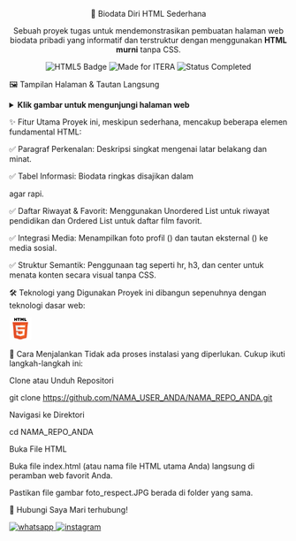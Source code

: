 <div align="center">

👋 Biodata Diri HTML Sederhana
<br>

<p>Sebuah proyek tugas untuk mendemonstrasikan pembuatan halaman web biodata pribadi yang informatif dan terstruktur dengan menggunakan <strong>HTML murni</strong> tanpa CSS.</p>

<p>
<img src="https://img.shields.io/badge/HTML5-E34F26?style=for-the-badge&logo=html5&logoColor=white" alt="HTML5 Badge">
<img src="https://img.shields.io/badge/Made%20for-ITERA-blue?style=for-the-badge" alt="Made for ITERA">
<img src="https://img.shields.io/badge/Status-Completed-brightgreen?style=for-the-badge" alt="Status Completed">
</p>

</div>

🖼️ Tampilan Halaman & Tautan Langsung
<details> <summary><b>Klik gambar untuk mengunjungi halaman web</b></summary> <br> <p align="center">

 <a href="https://15-188-taufik.github.io/Tugas_2_catok_-HTML-/" target="_blank"> <img src="screenshot-biodata.png" alt="Tampilan Halaman Biodata" width="80%"> </a> </p> </details>

✨ Fitur Utama
Proyek ini, meskipun sederhana, mencakup beberapa elemen fundamental HTML:

✅ Paragraf Perkenalan: Deskripsi singkat mengenai latar belakang dan minat.

✅ Tabel Informasi: Biodata ringkas disajikan dalam <table> agar rapi.

✅ Daftar Riwayat & Favorit: Menggunakan Unordered List untuk riwayat pendidikan dan Ordered List untuk daftar film favorit.

✅ Integrasi Media: Menampilkan foto profil (<img>) dan tautan eksternal (<a>) ke media sosial.

✅ Struktur Semantik: Penggunaan tag seperti hr, h3, dan center untuk menata konten secara visual tanpa CSS.

🛠️ Teknologi yang Digunakan
Proyek ini dibangun sepenuhnya dengan teknologi dasar web:

<p align="left">
<a href="https://developer.mozilla.org/en-US/docs/Web/Guide/HTML/HTML5">
<img src="https://raw.githubusercontent.com/devicons/devicon/master/icons/html5/html5-original-wordmark.svg" alt="html5" width="40" height="40"/>
</a>
</p>

🚀 Cara Menjalankan
Tidak ada proses instalasi yang diperlukan. Cukup ikuti langkah-langkah ini:

Clone atau Unduh Repositori

git clone https://github.com/NAMA_USER_ANDA/NAMA_REPO_ANDA.git

Navigasi ke Direktori

cd NAMA_REPO_ANDA

Buka File HTML

Buka file index.html (atau nama file HTML utama Anda) langsung di peramban web favorit Anda.

Pastikan file gambar foto_respect.JPG berada di folder yang sama.

👤 Hubungi Saya
Mari terhubung!

<p align="left">
<a href="https://wa.me/6289517954410" target="_blank">
<img src="https://img.shields.io/badge/WhatsApp-25D366?style=for-the-badge&logo=whatsapp&logoColor=white" alt="whatsapp"/>
</a>
<a href="https://www.instagram.com/thnst95/" target="_blank">
<img src="https://img.shields.io/badge/Instagram-E4405F?style=for-the-badge&logo=instagram&logoColor=white" alt="instagram"/>
</a>
</p>
